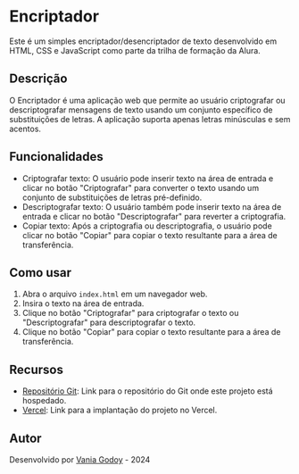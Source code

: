 # Encriptador

Este é um simples encriptador/desencriptador de texto desenvolvido em HTML, CSS e JavaScript como parte da trilha de formação da Alura.

## Descrição

O Encriptador é uma aplicação web que permite ao usuário criptografar ou descriptografar mensagens de texto usando um conjunto específico de substituições de letras. A aplicação suporta apenas letras minúsculas e sem acentos.

## Funcionalidades

- Criptografar texto: O usuário pode inserir texto na área de entrada e clicar no botão "Criptografar" para converter o texto usando um conjunto de substituições de letras pré-definido.
- Descriptografar texto: O usuário também pode inserir texto na área de entrada e clicar no botão "Descriptografar" para reverter a criptografia.
- Copiar texto: Após a criptografia ou descriptografia, o usuário pode clicar no botão "Copiar" para copiar o texto resultante para a área de transferência.

## Como usar

1. Abra o arquivo `index.html` em um navegador web.
2. Insira o texto na área de entrada.
3. Clique no botão "Criptografar" para criptografar o texto ou "Descriptografar" para descriptografar o texto.
4. Clique no botão "Copiar" para copiar o texto resultante para a área de transferência.

## Recursos

- [Repositório Git](https://github.com/seu-username/seu-repositorio): Link para o repositório do Git onde este projeto está hospedado.
- [Vercel](https://vercel.com/): Link para a implantação do projeto no Vercel.

## Autor

Desenvolvido por [Vania Godoy](https://github.com/seu-username) - 2024
